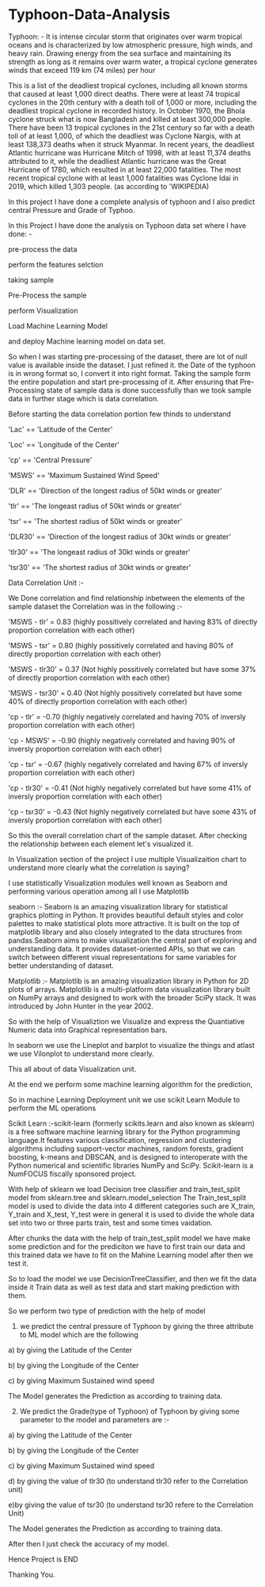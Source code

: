 # Typhoon-Data-Analysis
Typhoon: - It is intense circular storm that originates over warm tropical oceans and is characterized by 
low atmospheric pressure, high winds, and heavy rain. Drawing energy from the sea surface and maintaining its 
strength as long as it remains over warm water, a tropical cyclone generates winds that exceed 119 km (74 miles) per hour

This is a list of the deadliest tropical cyclones, including all known storms that caused at least 1,000 direct deaths. 
There were at least 74 tropical cyclones in the 20th century with a death toll of 1,000 or more, including the deadliest tropical cyclone in recorded history. 
In October 1970, the Bhola cyclone struck what is now Bangladesh and killed at least 300,000 people. There have been 13 tropical cyclones in the 21st century 
so far with a death toll of at least 1,000, of which the deadliest was Cyclone Nargis, with at least 138,373 deaths when it struck Myanmar. In recent years, 
the deadliest Atlantic hurricane was Hurricane Mitch of 1998, with at least 11,374 deaths attributed to it, while the deadliest Atlantic hurricane was 
the Great Hurricane of 1780, which resulted in at least 22,000 fatalities. The most recent tropical cyclone with at least 1,000 fatalities was Cyclone 
Idai in 2019, which killed 1,303 people. (as according to 'WIKIPEDIA)

In this project I have done a complete analysis of typhoon and I also predict central Pressure and Grade of Typhoo.

In this Project I have done the analysis on Typhoon data set where I have done: - 

pre-process the data

perform the features selction

taking sample

Pre-Process the sample

perform Visualization

Load Machine Learning Model

and deploy Machine learning model on data set.

So when I was starting pre-processing of the dataset, there are lot of null value is available inside the dataset. I just refined it.
the Date of the typhoon is in wrong format so, I convert it into right format. Taking the sample form the entire population and start
pre-processing of it. After ensuring that Pre-Processing state of sample data is done successfully than we took sample data in further
stage which is data correlation.

Before starting the data correlation portion few thinds to understand

'Lac' == 'Latitude of the Center'

'Loc' == 'Longitude of the Center'

'cp' == 'Central Pressure'


'MSWS' == 'Maximum Sustained Wind Speed'

'DLR' == 'Direction of the longest radius of 50kt winds or greater'

'tlr' == 'The longeast radius of 50kt winds or greater'

'tsr' == 'The shortest radius of 50kt winds or greater'

'DLR30' == 'Direction of the longest radius of 30kt winds or greater'

'tlr30' == 'The longeast radius of 30kt winds or greater'

'tsr30' == 'The shortest radius of 30kt winds or greater'
 
 Data Correlation Unit :-

We Done correlation and find relationship inbetween the elements of the sample dataset
 the Correlation was in the following :-
 
 'MSWS - tlr' = 0.83 (highly possitively correlated and having 83% of directly proportion correlation with each other)

'MSWS - tsr' = 0.80 (highly possitively correlated and having 80% of directly proportion correlation with each other)

'MSWS - tlr30' = 0.37 (Not highly possitively correlated but have some 37% of directly  proportion correlation with each other)

'MSWS - tsr30' = 0.40 (Not highly possitively correlated but have some 40% of directly  proportion correlation with each other)

'cp - tlr' = -0.70 (highly negatively correlated and having 70% of inversly  proportion correlation with each other)

'cp - MSWS' = -0.90 (highly negatively correlated and having 90% of inversly  proportion correlation with each other)

'cp - tsr' = -0.67 (highly negatively correlated and having 67% of inversly  proportion correlation with each other)

'cp - tlr30' = -0.41 (Not highly negatively correlated but have some 41% of inversly  proportion correlation with each other)

'cp - tsr30' = -0.43 (Not highly negatively correlated but have some 43% of inversly  proportion correlation with each other)


So this the overall correlation chart of the sample dataset. After checking the relationship between each element let's visualized it.

In Visualization section of the project I use multiple Visualizaition chart to understand more clearly what the correlation is saying?

I use statistically Visualization modules well known as Seaborn and performing various operation among all I use Matplotlib

seaborn :- Seaborn is an amazing visualization library for statistical graphics plotting in Python. It provides beautiful default 
styles and color palettes to make statistical plots more attractive. It is built on the top of matplotlib library and also closely 
integrated to the data structures from pandas.Seaborn aims to make visualization the central part of exploring and understanding data. 
It provides dataset-oriented APIs, so that we can switch between different visual representations for same variables for better 
understanding of dataset.

Matplotlib :- Matplotlib is an amazing visualization library in Python for 2D plots of arrays. Matplotlib is a multi-platform data 
visualization library built on NumPy arrays and designed to work with the broader SciPy stack. It was introduced by John Hunter in the year 2002.

So with the help of Visualiztion we Visualize and express the Quantiative Numeric data into Graphical representation bars. 

In seaborn we use the Lineplot and barplot to visualize the things and atlast we use Vilonplot to understand more clearly.


This all about of data Visualization unit.

At the end we perform some machine learning algorithm for the prediction,

So in machine Learning Deployment unit we use scikit Learn Module to perform the ML operations

Scikit Learn :-scikit-learn (formerly scikits.learn and also known as sklearn) is a free software machine learning library 
for the Python programming language.It features various classification, regression and clustering algorithms including 
support-vector machines, random forests, gradient boosting, k-means and DBSCAN, and is designed to interoperate with the 
Python numerical and scientific libraries NumPy and SciPy. Scikit-learn is a NumFOCUS fiscally sponsored project.

With help of sklearn we load Decision tree classifier and train_test_split model from sklearn.tree and sklearn.model_selection
The Train_test_split model is used to divide the data into 4 different categories such are X_train, Y_train and X_test, Y_test
were in general it is used to divide the whole data set into two or three parts train, test and some times vaidation.

After chunks the data with the help of train_test_split model we have make some prediction and for the prediciton we have to first 
train our data and this trained data we have to fit on the Mahine Learning model after then we test it.

So to load the model we use DecisionTreeClassifier, and then we fit the data inside it Train data as well as test data and start making 
prediction with them.

So we perform two type of prediction with the help of model

1. we predict the central pressure of Typhoon by giving the three attribute to ML model which are the following

a) by giving the Latitude of the Center

b) by giving the Longitude of the Center

c) by giving Maximum Sustained wind speed

The Model generates the Prediction as according to training data.

2. We predict the Grade(type of Typhoon) of Typhoon by giving some parameter to the model and parameters are :-

a) by giving the Latitude of the Center

b) by giving the Longitude of the Center

c) by giving Maximum Sustained wind speed

d) by giving the value of tlr30 (to understand tlr30 refer to the Correlation unit)

e)by giving the value of tsr30 (to understand tsr30 refere to the Correlation Unit) 

The Model generates the Prediction as according to training data.

After then I just check the accuracy of my model.

Hence Project is END


Thanking You.
